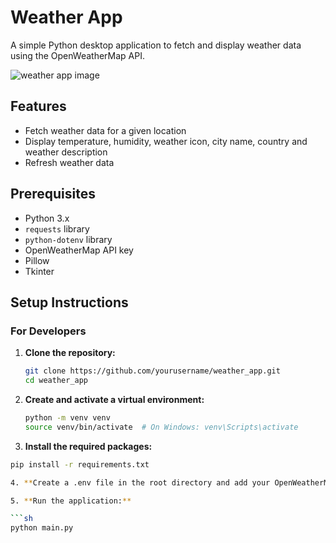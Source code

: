 # Weather App

A simple Python desktop application to fetch and display weather data using the OpenWeatherMap API.


![weather app image](https://github.com/Danogbans/weather-app/blob/main/weather-app-image.png)

## Features

- Fetch weather data for a given location
- Display temperature, humidity, weather icon, city name, country and weather description
- Refresh weather data


## Prerequisites

- Python 3.x
- `requests` library
- `python-dotenv` library
- OpenWeatherMap API key
- Pillow
- Tkinter

## Setup Instructions

### For Developers

1. **Clone the repository:**

   ```sh
   git clone https://github.com/yourusername/weather_app.git
   cd weather_app

2. **Create and activate a virtual environment:**
   ```sh
   python -m venv venv
   source venv/bin/activate  # On Windows: venv\Scripts\activate

3. **Install the required packages:**

```sh
pip install -r requirements.txt

4. **Create a .env file in the root directory and add your OpenWeatherMap API key:**

5. **Run the application:**

```sh
python main.py
